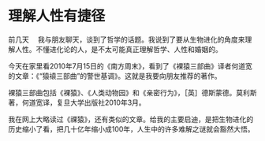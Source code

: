 # 理解人性有捷径


前几天　 我与朋友聊天，谈到了哲学的话题。我说到了要从生物进化的角度来理解人性。不懂进化论的人，是不太可能真正理解哲学、人性和婚姻的。

今天在家里看2010年7月15日的《南方周末》，看到了《裸猿三部曲》译者何道宽的文章：《“猿褤三部曲”的警世基调》。这就是我要向朋友推荐的著作。

裸猿三部曲包括《裸猿》、《人类动物园》和《亲密行为》，［英］德斯蒙德。莫利斯著，何道宽译，复旦大学出版社2010年3月。

我在网上大略读过《祼猿》，还有类似的文章。给我的主要启迪，是把生物进化的历史缩小了看，把几十亿年缩小成100年，人生中的许多难解之谜就会豁然大悟。
